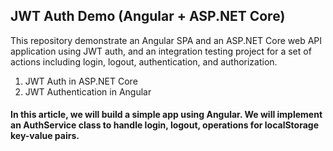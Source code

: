 ## JWT Auth Demo (Angular + ASP.NET Core)


This repository demonstrate an Angular SPA and an ASP.NET Core web API application using JWT auth, and an integration testing project for a set of actions including login, logout, authentication, and authorization.

1. JWT Auth in ASP.NET Core
2. JWT Authentication in Angular

#### In this article, we will build a simple app using Angular. We will implement an AuthService class to handle login, logout, operations for localStorage key-value pairs.






